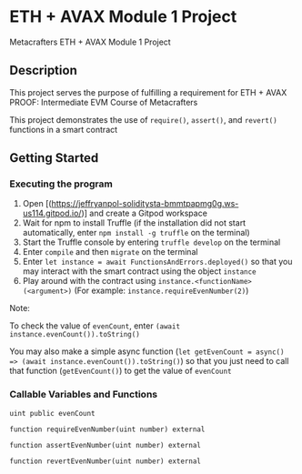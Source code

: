 # ETH + AVAX Module 1 Project

Metacrafters ETH + AVAX Module 1 Project

## Description

This project serves the purpose of fulfilling a requirement for ETH + AVAX PROOF: Intermediate EVM Course of Metacrafters

This project demonstrates the use of `require()`, `assert()`, and `revert()` functions in a smart contract

## Getting Started

### Executing the program

1. Open [(https://jeffryanpol-soliditysta-bmmtpapmg0g.ws-us114.gitpod.io/)] and create a Gitpod workspace
2. Wait for npm to install Truffle (if the installation did not start automatically, enter `npm install -g truffle` on the terminal)
3. Start the Truffle console by entering `truffle develop` on the terminal
4. Enter `compile` and then `migrate` on the terminal
5. Enter `let instance = await FunctionsAndErrors.deployed()` so that you may interact with the smart contract using the object `instance`
6. Play around with the contract using `instance.<functionName>(<argument>)` (For example: `instance.requireEvenNumber(2)`)

Note: 

To check the value of `evenCount`, enter `(await instance.evenCount()).toString()`

You may also make a simple async function (`let getEvenCount = async() => (await instance.evenCount()).toString()`) so that you just need to call that function (`getEvenCount()`) to get the value of `evenCount`

### Callable Variables and Functions

`uint public evenCount`

`function requireEvenNumber(uint number) external`

`function assertEvenNumber(uint number) external`

`function revertEvenNumber(uint number) external`




